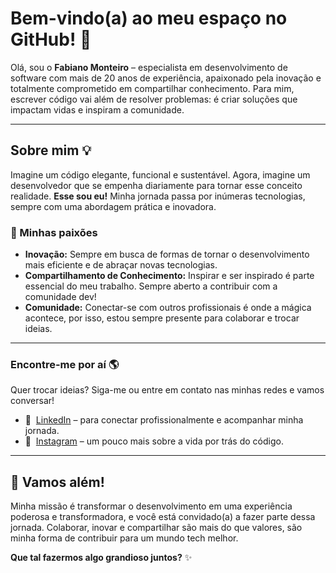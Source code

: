 # Bem-vindo(a) ao meu espaço no GitHub! 🌌

Olá, sou o **Fabiano Monteiro** – especialista em desenvolvimento de software com mais de 20 anos de experiência, apaixonado pela inovação e totalmente comprometido em compartilhar conhecimento. Para mim, escrever código vai além de resolver problemas: é criar soluções que impactam vidas e inspiram a comunidade.

---

## Sobre mim 💡

Imagine um código elegante, funcional e sustentável. Agora, imagine um desenvolvedor que se empenha diariamente para tornar esse conceito realidade. **Esse sou eu!** Minha jornada passa por inúmeras tecnologias, sempre com uma abordagem prática e inovadora.

### 📌 Minhas paixões
- **Inovação:** Sempre em busca de formas de tornar o desenvolvimento mais eficiente e de abraçar novas tecnologias.
- **Compartilhamento de Conhecimento:** Inspirar e ser inspirado é parte essencial do meu trabalho. Sempre aberto a contribuir com a comunidade dev!
- **Comunidade:** Conectar-se com outros profissionais é onde a mágica acontece, por isso, estou sempre presente para colaborar e trocar ideias.

---

### Encontre-me por aí 🌎

Quer trocar ideias? Siga-me ou entre em contato nas minhas redes e vamos conversar!

* 💼 &nbsp;[LinkedIn](https://www.linkedin.com/in/fabiano-monteiro-dev) – para conectar profissionalmente e acompanhar minha jornada.
* 🤳 &nbsp;[Instagram](https://instagram.com/_fabianomonteiro_) – um pouco mais sobre a vida por trás do código.

---

## 🎉 Vamos além!

Minha missão é transformar o desenvolvimento em uma experiência poderosa e transformadora, e você está convidado(a) a fazer parte dessa jornada. Colaborar, inovar e compartilhar são mais do que valores, são minha forma de contribuir para um mundo tech melhor.

**Que tal fazermos algo grandioso juntos?** ✨ 
